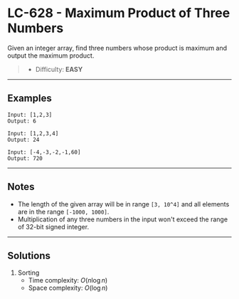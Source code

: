 # LC-628 - Maximum Product of Three Numbers

Given an integer array, find three numbers whose product is maximum and output the maximum product.

> * Difficulty: **EASY**

---
## Examples

```
Input: [1,2,3]
Output: 6
```

```
Input: [1,2,3,4]
Output: 24
```

```
Input: [-4,-3,-2,-1,60]
Output: 720
```

---
## Notes

* The length of the given array will be in range `[3, 10^4]` and all elements are in the range `[-1000, 1000]`.
* Multiplication of any three numbers in the input won't exceed the range of 32-bit signed integer.

---
## Solutions

1. Sorting
    * Time complexity: $O(n \log{n})$
    * Space complexity: $O(\log{n})$